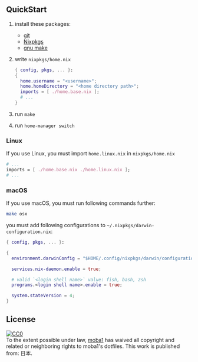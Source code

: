 ## QuickStart

1. install these packages:
    - [git](https://git-scm.com/)
    - [Nixpkgs](https://github.com/NixOS/nixpkgs)
    - [gnu make](https://www.gnu.org/software/make/)

2. write `nixpkgs/home.nix`
    ```nix
    { config, pkgs, ... }:
    {
      home.username = "<username>";
      home.homeDirectory = "<home directory path>";
      imports = [ ./home.base.nix ];
      # ...
    }
    ```

3. run `make`
4. run `home-manager switch`

### Linux

If you use Linux, you must import `home.linux.nix` in `nixpkgs/home.nix`

```nix
# ...
imports = [ ./home.base.nix ./home.linux.nix ];
# ...
```

### macOS

If you use macOS, you must run following commands further:

```bash
make osx
```

you must add following configurations to `~/.nixpkgs/darwin-configuration.nix`:

```nix
{ config, pkgs, ... }:

{
  environment.darwinConfig = "$HOME/.config/nixpkgs/darwin/configuration.nix";

  services.nix-daemon.enable = true;

  # valid `<login shell name>` value: fish, bash, zsh
  programs.<login shell name>.enable = true;

  system.stateVersion = 4;
}
```

## License

<p xmlns:dct="http://purl.org/dc/terms/" xmlns:vcard="http://www.w3.org/2001/vcard-rdf/3.0#">
  <a rel="license"
     href="http://creativecommons.org/publicdomain/zero/1.0/">
    <img src="http://i.creativecommons.org/p/zero/1.0/88x31.png" style="border-style: none;" alt="CC0" />
  </a>
  <br />
  To the extent possible under law,
  <a rel="dct:publisher"
     href="https://github.com/moba1/dotfiles">
    <span property="dct:title">moba1</span></a>
  has waived all copyright and related or neighboring rights to
  <span property="dct:title">moba1's dotfiles</span>.
This work is published from:
<span property="vcard:Country" datatype="dct:ISO3166"
      content="JP" about="https://github.com/moba1/dotfiles">
  日本</span>.
</p>

